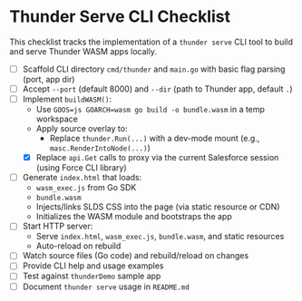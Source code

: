 # Thunder Serve CLI Checklist

This checklist tracks the implementation of a `thunder serve` CLI tool to build and serve Thunder WASM apps locally.

- [ ] Scaffold CLI directory `cmd/thunder` and `main.go` with basic flag parsing (port, app dir)
- [ ] Accept `--port` (default 8000) and `--dir` (path to Thunder app, default `.`)
- [ ] Implement `buildWASM()`:
  - Use `GOOS=js GOARCH=wasm go build -o bundle.wasm` in a temp workspace
  - Apply source overlay to:
    - Replace `thunder.Run(...)` with a dev-mode mount (e.g., `masc.RenderIntoNode(...)`)
  - [x] Replace `api.Get` calls to proxy via the current Salesforce session (using Force CLI library)
- [ ] Generate `index.html` that loads:
  - `wasm_exec.js` from Go SDK
  - `bundle.wasm`
  - Injects/links SLDS CSS into the page (via static resource or CDN)
  - Initializes the WASM module and bootstraps the app
- [ ] Start HTTP server:
  - Serve `index.html`, `wasm_exec.js`, `bundle.wasm`, and static resources
  - Auto-reload on rebuild
- [ ] Watch source files (Go code) and rebuild/reload on changes
- [ ] Provide CLI help and usage examples
- [ ] Test against `thunderDemo` sample app
- [ ] Document `thunder serve` usage in `README.md`